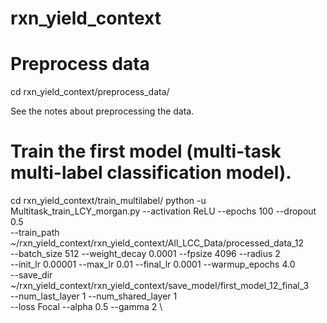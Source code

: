 # rxn_yield_context
# Preprocess data
cd rxn_yield_context/preprocess_data/

See the notes about preprocessing the data.

# Train the first model (multi-task multi-label classification model).
cd rxn_yield_context/train_multilabel/
python -u Multitask_train_LCY_morgan.py --activation ReLU --epochs 100 --dropout 0.5 \
    --train_path ~/rxn_yield_context/rxn_yield_context/All_LCC_Data/processed_data_12 \
    --batch_size 512 --weight_decay 0.0001 --fpsize 4096 --radius 2 \
    --init_lr 0.00001 --max_lr 0.01 --final_lr 0.0001 --warmup_epochs 4.0 \
    --save_dir ~/rxn_yield_context/rxn_yield_context/save_model/first_model_12_final_3 \
    --num_last_layer 1 --num_shared_layer 1 \
    --loss Focal --alpha 0.5 --gamma 2 \

